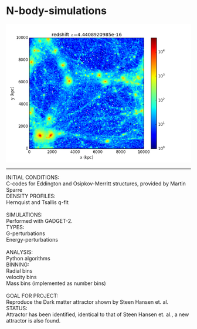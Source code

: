 # N-body-simulations

![](Figures/Read_ics_1.png)

---

INITIAL CONDITIONS:<br/>
C-codes for Eddington and Osipkov-Merritt structures, provided by Martin Sparre<br/>
DENSITY PROFILES:<br/>
Hernquist and Tsallis q-fit<br/><br/>
SIMULATIONS:<br/>
Performed with GADGET-2.<br/>
TYPES:<br/>
G-perturbations<br/>
Energy-perturbations<br/><br/>
ANALYSIS:<br/>
Python algorithms<br/>
BINNING:<br/>
Radial bins<br/>
velocity bins<br/>
Mass bins (implemented as number bins)<br/><br/>
GOAL FOR PROJECT:<br/>
Reproduce the Dark matter attractor shown by Steen Hansen et. al.<br/>
STATUS:<br/>
Attractor has been identified, identical to that of Steen Hansen et. al., a new attractor is also found.
